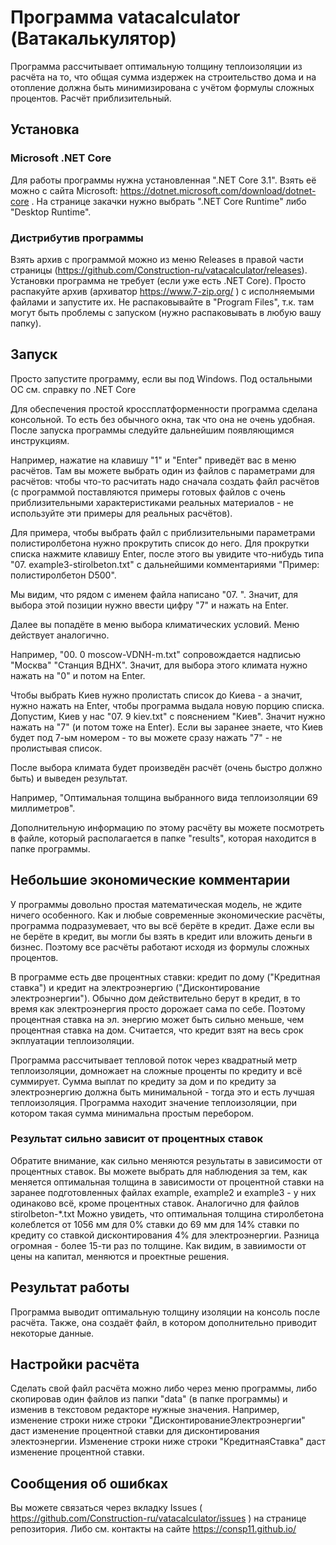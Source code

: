 # Программа vatacalculator (Ватакалькулятор)
Программа рассчитывает оптимальную толщину теплоизоляции из расчёта на то, что общая сумма издержек на строительство дома и на отопление должна быть минимизирована с учётом формулы сложных процентов. Расчёт приблизительный.

## Установка

### Microsoft .NET Core
Для работы программы нужна установленная ".NET Core 3.1". Взять её можно с сайта Microsoft: https://dotnet.microsoft.com/download/dotnet-core . На странице закачки нужно выбрать ".NET Core Runtime" либо "Desktop Runtime".

### Дистрибутив программы
Взять архив с программой можно из меню Releases в правой части страницы (https://github.com/Construction-ru/vatacalculator/releases).
Установки программа не требует (если уже есть .NET Core).
Просто распакуйте архив (архиватор https://www.7-zip.org/ ) с исполняемыми файлами и запустите их. Не распаковывайте в "Program Files", т.к. там могут быть проблемы с запуском (нужно распаковывать в любую вашу папку).


## Запуск
Просто запустите программу, если вы под Windows. Под остальными ОС см. справку по .NET Core

Для обеспечения простой кроссплатформенности программа сделана консольной. То есть без обычного окна, так что она не очень удобная.
После запуска программы следуйте дальнейшим появляющимся инструкциям.

Например, нажатие на клавишу "1" и "Enter" приведёт вас в меню расчётов. Там вы можете выбрать один из файлов с параметрами для расчётов: чтобы что-то расчитать надо сначала создать файл расчётов (с программой поставляются примеры готовых файлов с очень приблизительными характеристиками реальных материалов - не используйте эти примеры для реальных расчётов).

Для примера, чтобы выбрать файл с приблизительными параметрами полистиролбетона нужно прокрутить список до него. Для прокрутки списка нажмите клавишу Enter, после этого вы увидите что-нибудь типа "07. example3-stirolbeton.txt" с дальнейшими комментариями "Пример: полистиролбетон D500".


Мы видим, что рядом с именем файла написано "07. ". Значит, для выбора этой позиции нужно ввести цифру "7" и нажать на Enter.

Далее вы попадёте в меню выбора климатических условий. Меню действует аналогично.

Например, "00. 0 moscow-VDNH-m.txt" сопровождается надписью "Москва" "Станция ВДНХ". Значит, для выбора этого климата нужно нажать на "0" и потом на Enter.

Чтобы выбрать Киев нужно пролистать список до Киева - а значит, нужно нажать на Enter, чтобы программа выдала новую порцию списка.
Допустим, Киев у нас "07. 9 kiev.txt" с пояснением "Киев". Значит нужно нажать на "7" (и потом тоже на Enter). Если вы заранее знаете, что Киев будет под 7-ым номером - то вы можете сразу нажать "7" - не пролистывая список.

После выбора климата будет произведён расчёт (очень быстро должно быть) и выведен результат.

Например, "Оптимальная толщина выбранного вида теплоизоляции 69 миллиметров".

Дополнительную информацию по этому расчёту вы можете посмотреть в файле, который располагается в папке "results", которая находится в папке программы.

## Небольшие экономические комментарии

У программы довольно простая математическая модель, не ждите ничего особенного.
Как и любые современные экономические расчёты, программа подразумевает, что вы всё берёте в кредит. Даже если вы не берёте в кредит, вы могли бы взять в кредит или вложить деньги в бизнес. Поэтому все расчёты работают исходя из формулы сложных процентов.

В программе есть две процентных ставки: кредит по дому ("Кредитная ставка") и кредит на электроэнергию ("Дисконтирование электроэнергии").
Обычно дом действительно берут в кредит, в то время как электроэнергия просто дорожает сама по себе. Поэтому процентная ставка на эл. энергию может быть сильно меньше, чем процентная ставка на дом.
Считается, что кредит взят на весь срок экплуатации теплоизоляции.

Программа рассчитывает тепловой поток через квадратный метр теплоизоляции, домножает на сложные проценты по кредиту и всё суммирует. Сумма выплат по кредиту за дом и по кредиту за электроэнергию должна быть минимальной - тогда это и есть лучшая теплоизоляция. Программа находит значение теплоизоляции, при котором такая сумма минимальна простым перебором.

### Результат сильно зависит от процентных ставок
Обратите внимание, как сильно меняются результаты в зависимости от процентных ставок. Вы можете выбрать для наблюдения за тем, как меняется оптимальная толщина в зависимости от процентной ставки на заранее подготовленных файлах example, example2 и example3 - у них одинаково всё, кроме процентных ставок. Аналогично для файлов stirolbeton-*.txt
Можно увидеть, что оптимальная толщина стиролбетона колеблется от 1056 мм для 0% ставки до 69 мм для 14% ставки по кредиту со ставкой дисконтирования 4% для электроэнергии.
Разница огромная - более 15-ти раз по толщине. Как видим, в завиимости от цены на капитал, меняются и проектные решения.

## Результат работы
Программа выводит оптимальную толщину изоляции на консоль после расчёта.
Также, она создаёт файл, в котором дополнительно приводит некоторые данные.

## Настройки расчёта
Сделать свой файл расчёта можно либо через меню программы, либо скопировав один файлов из папки "data" (в папке программы) и изменив в текстовом редакторе нужные значения.
Например, изменение строки ниже строки "ДисконтированиеЭлектроэнергии" даст изменение процентной ставки для дисконтирования электоэнергии.
Изменение строки ниже строки "КредитнаяСтавка" даст изменение процентной ставки.

## Сообщения об ошибках
Вы можете связаться через вкладку Issues ( https://github.com/Construction-ru/vatacalculator/issues ) на странице репозитория. Либо см. контакты на сайте https://consp11.github.io/
